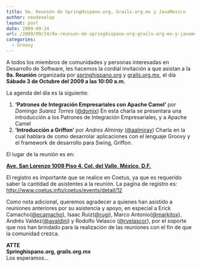 ```yaml
---
title: 9a. Reunión de SpringHispano.org, Grails.org.mx y JavaMexico
author: neodevelop
layout: post
date: 2009-09-24
url: /2009/09/24/9a-reunion-de-springhispano-org-grails-org-mx-y-javamexico/
categories:
  - Groovy
---
```

A todos los miembros de comunidades y personas interesadas en Desarrollo de Software, les hacemos la cordial invitaci&oacute;n a que asistan a la **9a. Reuni&oacute;n** organizada por [springhispano.org][1] y [grails.org.mx][2], el d&iacute;a **S&aacute;bado 3 de Octubre del 2009 a las 10:00 a.m.**

La agenda del d&iacute;a es la siguiente:



  1. **&#8216;Patrones de Integraci&oacute;n Empresariales con Apache Camel&#8217;** por *Domingo Suarez Torres* ([@domix][3]) En esta charla se presentara una introducci&oacute;n a los Patrones de Integraci&oacute;n Empresariales, y a Apache Camel
  2. **&#8216;Introducci&oacute;n a Griffon&#8217;** por *Andres Almiray* ([@aalmiray][4]) Charla en la cual hablara de como desarrolar aplicaciones con el lenguaje Groovy y el framework de desarrollo para Swing, Griffon.



El lugar de la reuni&oacute;n es en:

<span style='text-decoration: underline;'><strong>Ave. San Lorenzo 1009 Piso 4. Col. del Valle, M&eacute;xico, D.F.</strong></span>

El registro es importante que se realice en Coetus, ya que es requerido saber la cantidad de asistentes a la reuni&oacute;n. La pagina de registro es: <http://www.coetus.info/coetus/events/detail/12>

Como nota adicional, queremos agradecer a quienes han asistido a reuniones anteriores por su asistencia y apoyo, en especial a Erick Camacho([@ecamacho][5]), Isaac Ruiz([@rugi][6]), Marco Antonio([@markitox][7]), Andr&eacute;s Valdez([@avaldini][8]) y Rodolfo Velasco ([@rvelascor][9]), por el soporte que nos han brindado para la realizaci&oacute;n de las reuniones con el fin de que la comunidad crezca.

**ATTE**  
**Springhispano.org, grails.org.mx**  
Los esperamos&#8230;

<!--break-->

 [1]: http://springhispano.org/
 [2]: ../../
 [3]: http://twitter.com/domix
 [4]: http://twitter.com/aalmiray
 [5]: http://twitter.com/ecamacho
 [6]: http://twitter.com/rugi
 [7]: http://twitter.com/markitox
 [8]: http://twitter.com/avaldini
 [9]: http://twitter.com/rvelascor